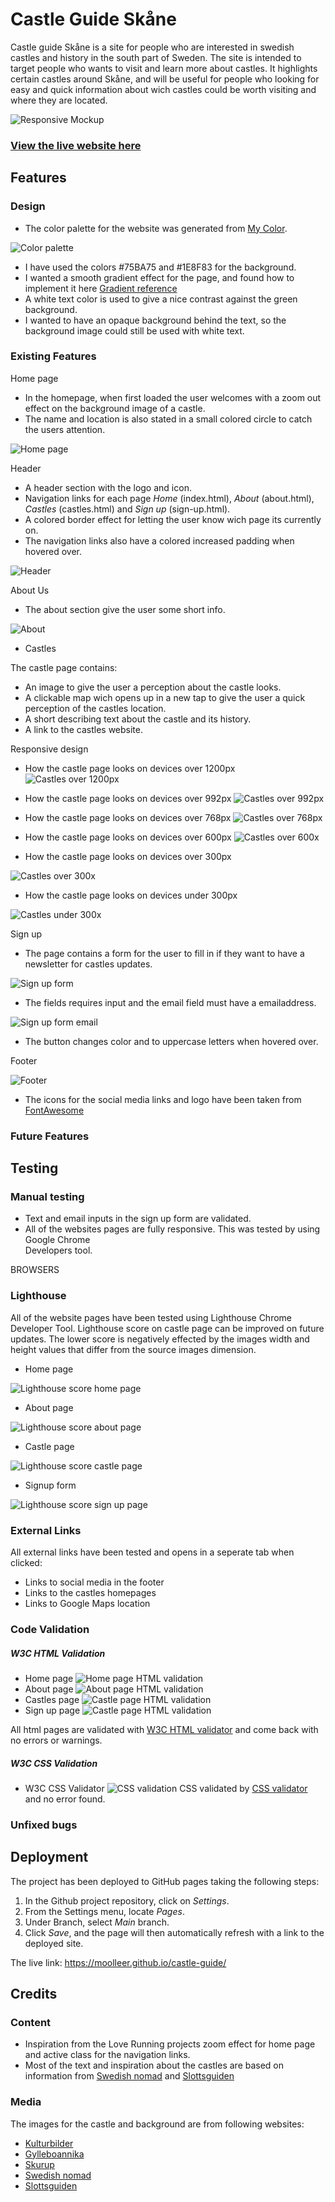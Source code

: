 # Castle Guide Skåne

Castle guide Skåne is a site for people who are interested in swedish castles and history in the south part of Sweden. 
The site is intended to target people who wants to visit and learn more about castles. It highlights certain castles around Skåne, and will be useful for people who looking for easy and quick information about wich castles could be worth visiting and where they are located.    

![Responsive Mockup](docs/README-images/am-i-responsive.png)

### [View the live website here](https://moolleer.github.io/castle-guide/)

## Features 

### Design

- The color palette for the website was generated from [My Color](https://mycolor.space/). 

![Color palette](docs/README-images/color-gradient.png)

- I have used the colors #75BA75 and #1E8F83 for the background.
- I wanted a smooth gradient effect for the page, and found how to implement it here [Gradient reference](https://www.w3schools.com/css/css3_gradients.asp)
- A white text color is used to give a nice contrast against the green background. 
- I wanted to have an opaque background behind the text, so the background image could still be used with white text.

### Existing Features

Home page
- In the homepage, when first loaded the user welcomes with a zoom out effect on the background image of a castle. 
- The name and location is also stated in a small colored circle to catch the users attention.

![Home page](docs/README-images/homepage-feature.png)

Header
- A header section with the logo and icon. 
- Navigation links for each page _Home_ (index.html), _About_ (about.html), _Castles_ (castles.html) and _Sign up_ (sign-up.html).
- A colored border effect for letting the user know wich page its currently on.
- The navigation links also have a colored increased padding when hovered over. 

![Header](docs/README-images/header.png)

About Us
- The about section give the user some short info. 

![About](docs/README-images/aboutpage%20.png)

- Castles

The castle page contains:

- An image to give the user a perception about the castle looks.
- A clickable map wich opens up in a new tap to give the user a quick perception of the castles location.
- A short describing text about the castle and its history. 
- A link to the castles website.

Responsive design

- How the castle page looks on devices over 1200px 
![Castles over 1200px](docs/README-images/castles-over-1200px.png)

- How the castle page looks on devices over 992px 
![Castles over 992px](docs/README-images/castles-over-992px.png)

- How the castle page looks on devices over 768px
![Castles over 768px](docs/README-images/castles-over-768px.png)

- How the castle page looks on devices over 600px
![Castles over 600x](docs/README-images/castles-over-600px.png)

- How the castle page looks on devices over 300px

![Castles over 300x](docs/README-images/castles-over-300px.png)

- How the castle page looks on devices under 300px

![Castles under 300x](docs/README-images/castles-under-300px.png)

Sign up
- The page contains a form for the user to fill in if they want to have a newsletter for castles updates.

![Sign up form](docs/README-images/signup-page.png)

- The fields requires input and the email field must have a emailaddress.

![Sign up form email](docs/README-images/signup-email.png)

- The button changes color and to uppercase letters when hovered over.

Footer 

![Footer](docs/README-images/footer.png)

- The icons for the social media links and logo have been taken from [FontAwesome](https://fontawesome.com/)

### Future Features

## Testing


### Manual testing

- Text and email inputs in the sign up form are validated.
- All of the websites pages are fully responsive. This was tested by using Google Chrome        
Developers tool.

BROWSERS

### Lighthouse

All of the website pages have been tested using Lighthouse Chrome Developer Tool.
Lighthouse score on castle page can be improved on future updates. The lower score is negatively effected by the images width and height values that differ from the source images dimension.

 - Home page

![Lighthouse score home page](docs/README-images/lighthouse-home.png)
 - About page

![Lighthouse score about page](docs/README-images/lighthouse-about.png)
 - Castle page

 ![Lighthouse score castle page](docs/README-images/lighthouse-castles.png)
 - Signup form

 ![Lighthouse score sign up page](docs/README-images/lighthouse-signup.png)
 
### External Links
All external links have been tested and opens in a seperate tab when clicked: 
- Links to social media in the footer
- Links to the castles homepages
- Links to Google Maps location

### Code Validation
##### W3C HTML Validation

- Home page
![Home page HTML validation](docs/README-images/Home-page%20.jpg)
- About page
![About page HTML validation](docs/README-images/About.jpg)
- Castles page
![Castle page HTML validation](docs/README-images/castles.jpg)
- Sign up page
![Castle page HTML validation](docs/README-images/signup.jpg)

All html pages are validated with [W3C HTML validator](https://validator.w3.org/) and come back with no errors or warnings.

##### W3C CSS Validation

- W3C CSS Validator
![CSS validation](docs/README-images/css.jpg)
CSS validated by [CSS validator](https://jigsaw.w3.org/css-validator/) and no error found.



### Unfixed bugs

## Deployment

The project has been deployed to GitHub pages taking the following steps:

1) In the Github project repository, click on _Settings_.
2) From the Settings menu, locate _Pages_.
3) Under Branch, select _Main_ branch.
4) Click _Save_, and the page will then automatically refresh with a link to the deployed site.

The live link: https://moolleer.github.io/castle-guide/


## Credits

### Content
- Inspiration from the Love Running projects zoom effect for home page and active class for the navigation links.
- Most of the text and inspiration about the castles are based on information from [Swedish nomad](https://www.swedishnomad.com/sv/skanska-slott/) and [Slottsguiden](https://slottsguiden.info/)

### Media   
The images for the castle and background are from following websites: 
 - [Kulturbilder](https://kulturbilder.wordpress.com/2017/09/27/trollenas-slott-eslov/)
 - [Gylleboannika](https://gylleboannika.se/tag/hovdala-slott/)
 - [Skurup](https://www.skurup.se/svaneholm)
 - [Swedish nomad](https://www.swedishnomad.com/sv/skanska-slott/)
 - [Slottsguiden](https://slottsguiden.info/)



















